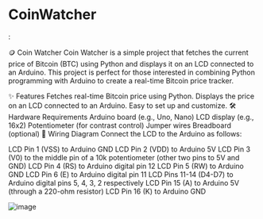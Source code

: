 # CoinWatcher

:

🪙 Coin Watcher
Coin Watcher is a simple project that fetches the current price of Bitcoin (BTC) using Python and displays it on an LCD connected to an Arduino. This project is perfect for those interested in combining Python programming with Arduino to create a real-time Bitcoin price tracker.

✨ Features
Fetches real-time Bitcoin price using Python.
Displays the price on an LCD connected to an Arduino.
Easy to set up and customize.
🛠️ Hardware Requirements
Arduino board (e.g., Uno, Nano)
LCD display (e.g., 16x2)
Potentiometer (for contrast control)
Jumper wires
Breadboard (optional)
🔌 Wiring Diagram
Connect the LCD to the Arduino as follows:

LCD Pin 1 (VSS) to Arduino GND
LCD Pin 2 (VDD) to Arduino 5V
LCD Pin 3 (V0) to the middle pin of a 10k potentiometer (other two pins to 5V and GND)
LCD Pin 4 (RS) to Arduino digital pin 12
LCD Pin 5 (RW) to Arduino GND
LCD Pin 6 (E) to Arduino digital pin 11
LCD Pins 11-14 (D4-D7) to Arduino digital pins 5, 4, 3, 2 respectively
LCD Pin 15 (A) to Arduino 5V (through a 220-ohm resistor)
LCD Pin 16 (K) to Arduino GND

![image](https://github.com/user-attachments/assets/503d2f0f-26ef-41df-9293-94c25f5d156f)
